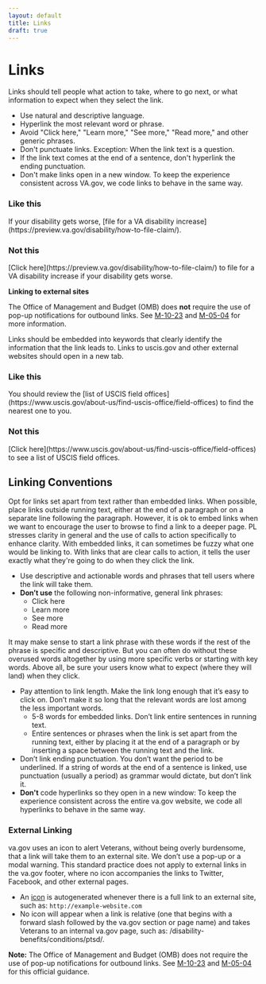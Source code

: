 ```yaml
---
layout: default
title: Links
draft: true
---
```


# Links

Links should tell people what action to take, where to go next, or what information to expect when they select the link.

- Use natural and descriptive language.
- Hyperlink the most relevant word or phrase.
- Avoid "Click here," "Learn more," "See more," "Read more," and other generic phrases.
- Don't punctuate links. Exception: When the link text is a question.
- If the link text comes at the end of a sentence, don't hyperlink the ending punctuation.
- Don't make links open in a new window. To keep the experience consistent across VA.gov, we code links to behave in the same way.

<div class="do-dont">
<div class="do-dont__do">
<h3 class="do-dont__heading">Like this</h3>
<div class="do-dont__content" markdown="1">
If your disability gets worse, [file for a VA disability increase](https://preview.va.gov/disability/how-to-file-claim/).
</div>
</div>
<div class="do-dont__dont">
<h3 class="do-dont__heading">Not this</h3>
<div class="do-dont__content" markdown="1">
[Click here](https://preview.va.gov/disability/how-to-file-claim/) to file for a VA disability increase if your disability gets worse.
</div>
</div>
</div>

**Linking to external sites**

The Office of Management and Budget (OMB) does **not** require the use of pop-up notifications for outbound links. See [M-10-23](https://www.whitehouse.gov/sites/default/files/omb/assets/memoranda_2010/m10-23.pdf) and [M-05-04](https://www.whitehouse.gov/sites/default/files/omb/memoranda/fy2005/m05-04.pdf) for more information.

Links should be embedded into keywords that clearly identify the information that the link leads to. Links to uscis.gov and other external websites should open in a new tab.

<div class="do-dont">
<div class="do-dont__do">
<h3 class="do-dont__heading">Like this</h3>
<div class="do-dont__content" markdown="1">
You should review the [list of USCIS field offices](https://www.uscis.gov/about-us/find-uscis-office/field-offices) to find the nearest one to you.
</div>
</div>
<div class="do-dont__dont">
<h3 class="do-dont__heading">Not this</h3>
<div class="do-dont__content" markdown="1">
[Click here](https://www.uscis.gov/about-us/find-uscis-office/field-offices) to see a list of USCIS field offices.
</div>
</div>
</div>


## Linking Conventions

Opt for links set apart from text rather than embedded links. When  possible, place links outside running text, either at the end of a  paragraph or on a separate line following the paragraph. However, it is  ok to embed links when we want to encourage the user to browse to find a  link to a deeper page. PL stresses clarity in general and the use of  calls to action specifically to enhance clarity. With embedded links, it  can sometimes be fuzzy what one would be linking to. With links that  are clear calls to action, it tells the user exactly what they're going  to do when they click the link.

- Use descriptive and actionable words and phrases that tell users  where the link will take them.
- **Don’t use** the following non-informative,  general link phrases:
  - Click here
  - Learn more
  - See more
  - Read more

It may make sense to start a link phrase with these words if the rest  of the phrase is specific and descriptive. But you can often do without  these overused words altogether by using more specific verbs or  starting with key words. Above all, be sure your users know what to  expect (where they will land) when they click.

- Pay attention to link length. Make the link long enough that it’s  easy to click on. Don’t make it so long that the relevant words are lost  among the less important words.
  - 5-8 words for embedded links. Don’t link entire sentences in running text.
  - Entire sentences or phrases when the link is set apart from the  running text, either by placing it at the end of a paragraph or by  inserting a space between the running text and the link.
- Don’t link ending punctuation. You don’t want the period to be  underlined. If a string of words at the end of a sentence is linked, use  punctuation (usually a period) as grammar would dictate, but don’t link  it.
- **Don't** code hyperlinks so they open in a new window:  To keep the experience consistent across the entire va.gov website, we  code all hyperlinks to behave in the same way.

### External Linking

va.gov uses an icon to alert Veterans, without being overly  burdensome, that a link will take them to an external site. We don’t use  a pop-up or a modal warning. This standard practice does not apply to  external links in the va.gov footer, where no icon accompanies the  links to Twitter, Facebook, and other external pages.

- An [icon]({{site.baseurl}}/design/typography#links) is autogenerated whenever there is a full link to an external site, such as: `http://example-website.com`
- No icon will appear when a link is relative (one that begins with a  forward slash followed by the va.gov section or page name) and takes  Veterans to an internal va.gov page, such as: /disability-benefits/conditions/ptsd/.

**Note:** The Office of Management and Budget (OMB) does not require the use of pop-up notifications for outbound links. See [M-10-23](https://www.whitehouse.gov/sites/default/files/omb/assets/memoranda_2010/m10-23.pdf) and [M-05-04](https://www.whitehouse.gov/sites/default/files/omb/memoranda/fy2005/m05-04.pdf) for this official guidance.
